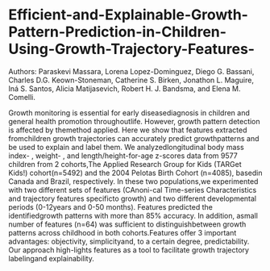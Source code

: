 # Efficient-and-Explainable-Growth-Pattern-Prediction-in-Children-Using-Growth-Trajectory-Features-

Authors: Paraskevi Massara, Lorena Lopez-Dominguez, Diego G. Bassani, Charles D.G. Keown-Stoneman, Catherine S. Birken,  Jonathon L. Maguire, Iná S. Santos, Alicia Matijasevich, Robert H. J. Bandsma, and Elena M. Comelli.   


Growth monitoring is essential for early diseasediagnosis in children and general health promotion throughoutlife.  However,  growth  pattern  detection  is  affected  by  themethod  applied.  Here  we  show  that  features  extracted  fromchildren  growth  trajectories  can  accurately  predict  growthpatterns and be used to explain and label them. We analyzedlongitudinal  body  mass  index-  ,  weight-  ,  and  length/height-for-age  z-scores  data  from  9577  children  from  2  cohorts,The Applied Research Group for Kids (TARGet Kids!) cohort(n=5492) and the 2004 Pelotas Birth Cohort (n=4085), basedin  Canada  and  Brazil,  respectively.  In  these  two  populations,we experimented with two different sets of features (CAnoni-cal Time-series Characteristics and trajectory features specificto  growth)  and  two  different  developmental  periods  (0-12years  and  0-50  months).  Features  predicted  the  identifiedgrowth patterns with more than 85% accuracy. In addition, asmall number of features (n=64) was sufficient to distinguishbetween  growth  patterns  across  childhood  in  both  cohorts.Features  offer  3  important  advantages:  objectivity,  simplicityand,  to  a  certain  degree,  predictability.  Our  approach  high-lights features as a tool to facilitate growth trajectory labelingand explainability.
